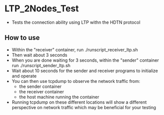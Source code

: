 # LTP\_2Nodes\_Test
* Tests the connection ability using LTP withn the HDTN protocol

## How to use
* Within the "receiver" container, run ./runscript\_receiver\_ltp.sh
* Then wait about 3 seconds
* When you are done waiting for 3 seconds, within the "sender" container run ./runscript\_sender\_ltp.sh
* Wait about 10 seconds for the sender and receiver programs to initialize and operate
* You can then use tcpdump to observe the network traffic from:
    * the sender container
    * the receiver container
    * the host machine running the container
* Running tcpdump on these different locations will show a different perspective on network traffic which may be beneficial for your testing


